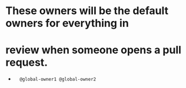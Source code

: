 # These owners will be the default owners for everything in
# review when someone opens a pull request.
*       @global-owner1 @global-owner2
